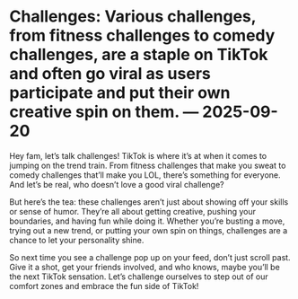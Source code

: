 # Challenges: Various challenges, from fitness challenges to comedy challenges, are a staple on TikTok and often go viral as users participate and put their own creative spin on them. — 2025-09-20

Hey fam, let’s talk challenges! TikTok is where it’s at when it comes to jumping on the trend train. From fitness challenges that make you sweat to comedy challenges that’ll make you LOL, there’s something for everyone. And let’s be real, who doesn’t love a good viral challenge?

But here’s the tea: these challenges aren’t just about showing off your skills or sense of humor. They’re all about getting creative, pushing your boundaries, and having fun while doing it. Whether you’re busting a move, trying out a new trend, or putting your own spin on things, challenges are a chance to let your personality shine.

So next time you see a challenge pop up on your feed, don’t just scroll past. Give it a shot, get your friends involved, and who knows, maybe you’ll be the next TikTok sensation. Let’s challenge ourselves to step out of our comfort zones and embrace the fun side of TikTok!